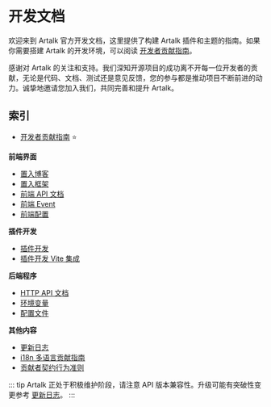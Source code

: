 # 开发文档

欢迎来到 Artalk 官方开发文档，这里提供了构建 Artalk 插件和主题的指南。如果你需要搭建 Artalk 的开发环境，可以阅读 [开发者贡献指南](./contributing.md)。

感谢对 Artalk 的关注和支持。我们深知开源项目的成功离不开每一位开发者的贡献，无论是代码、文档、测试还是意见反馈，您的参与都是推动项目不断前进的动力。诚挚地邀请您加入我们，共同完善和提升 Artalk。

## 索引

- [开发者贡献指南](./contributing.md) ⭐️

**前端界面**

- [置入博客](./import-blog.md)
- [置入框架](./import-framework.md)
- [前端 API 文档](./fe-api.md)
- [前端 Event](./event.md)
- [前端配置](../guide/frontend/config.md)

**插件开发**

- [插件开发](./plugin.md)
- [插件开发 Vite 集成](https://github.com/ArtalkJS/Artalk/blob/master/ui/plugin-kit/README.md)

**后端程序**

- <a href="/http-api.html" target="_blank">HTTP API 文档</a>
- [环境变量](../guide/env.md)
- [配置文件](../guide/backend/config.md)

**其他内容**

- [更新日志](https://github.com/ArtalkJS/Artalk/blob/master/CHANGELOG.md)
- [i18n 多语言贡献指南](../guide/frontend/i18n.md#贡献翻译)
- [贡献者契约行为准则](https://github.com/ArtalkJS/Artalk/blob/master/CODE_OF_CONDUCT.md)

::: tip
Artalk 正处于积极维护阶段，请注意 API 版本兼容性。升级可能有突破性变更参考 [更新日志](https://github.com/ArtalkJS/Artalk/blob/master/CHANGELOG.md)。
:::
